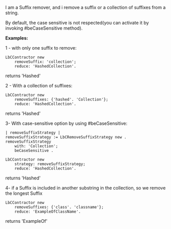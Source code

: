I am a Suffix remover, and i remove a suffix or a collection of suffixes from a string.

By default, the case sensitive is not respected(you can activate it by invoking #beCaseSensitive method).

**Examples:**

1 - with only one suffix to remove:
```Smalltalk
LbCContractor new
	removeSuffix: 'collection';
	reduce: 'HashedCollection'.		
```
returns 'Hashed'

2 - With a collection of suffixes: 
```smalltalk
LbCContractor new
	removeSuffixes: {'hashed'. 'Collection'};
	reduce: 'HashedCollection'.	
``` 
returns 'Hashed'

3- With case-sensitive option by using #beCaseSensitive:
```smalltalk
| removeSuffixStrategy |
removeSuffixStrategy := LbCRemoveSuffixStrategy new .
removeSuffixStrategy
	with: 'Collection';
	beCaseSensitive .
	
LbCContractor new
	strategy: removeSuffixStrategy;
	reduce: 'HashedCollection'.
``` 
returns 'Hashed'

4- if a Suffix is included in another substring in the collection, so we remove the longest Suffix 
```smalltalk
LbCContractor new
	removeSuffixes: {'class'. 'classname'};
	reduce: 'ExampleOfClassName'.
``` 
returns 'ExampleOf'
